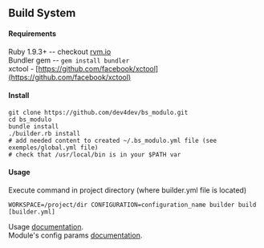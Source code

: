 ## Build System

#### Requirements
Ruby 1.9.3+ --  checkout [rvm.io](https://rvm.io/)  
Bundler gem -- `gem install bundler`  
xctool - [https://github.com/facebook/xctool](https://github.com/facebook/xctool)

#### Install

	git clone https://github.com/dev4dev/bs_modulo.git
	cd bs_modulo
	bundle install
	./builder.rb install
	# add needed content to created ~/.bs_modulo.yml file (see exemples/global.yml file)
	# check that /usr/local/bin is in your $PATH var

#### Usage
Execute command in project directory (where builder.yml file is located)

	WORKSPACE=/project/dir CONFIGURATION=configuration_name builder build [builder.yml]

Usage [documentation](https://github.com/dev4dev/bs_modulo/blob/master/docs/USAGE.md).  
Module's config params [documentation](https://github.com/dev4dev/bs_modulo/blob/master/docs/CONFIGURATION.md).
